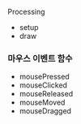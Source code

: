 Processing
* setup
* draw

### 마우스 이벤트 함수
* mousePressed
* mouseClicked
* mouseReleased
* mouseMoved
* mouseDragged
